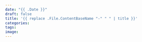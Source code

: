 ```yaml
---
date: "{{ .Date }}"
draft: false
title: '{{ replace .File.ContentBaseName "-" " " | title }}'
categories:
tags:
image:
---
```

